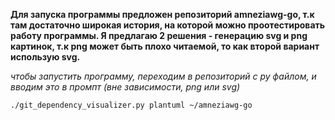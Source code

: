 **Для запуска программы предложен репозиторий amneziawg-go, т.к там достаточно широкая история, на которой можно проотестировать работу программы. Я предлагаю 2 решения - генерацию svg и png картинок, т.к png может быть плохо читаемой, то как второй вариант использую svg.**

*чтобы запустить программу, переходим в репозиторий с py файлом, и вводим это в промпт (вне зависимости, png или svg)*

```./git_dependency_visualizer.py plantuml ~/amneziawg-go```
